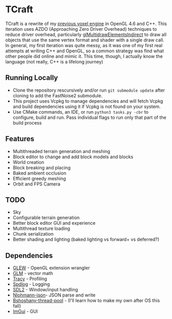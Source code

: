# TCraft

TCraft is a rewrite of my
[previous voxel engine](https://github.com/tonadr1022/VoxelEngine3D) in OpenGL
4.6 and C++. This iteration uses AZDO (Approaching Zero Driver Overhead)
techniques to reduce driver overhead, particularly
[glMultidrawElementsIndirect](https://registry.khronos.org/OpenGL-Refpages/gl4/html/glMultiDrawElementsIndirect.xhtml)
to draw all objects that use the same vertex format and shader with a single
draw call. In general, my first iteration was quite messy, as it was one of my
first real attempts at writing C++ and OpenGL, so a common strategy was find
what other people did online and mimic it. This time, though, I actually know
the language (not really, C++ is a lifelong journey)

## Running Locally

- Clone the repository rescursively and/or run `git submodule update` after
  cloning to add the FastNoise2 submodule.
- This project uses Vcpkg to manage dependencies and will fetch Vcpkg and build
  dependencies using it if Vcpkg is not found on your system.
- Use CMake commands, an IDE, or run `python3 tasks.py -cbr` to configure, build
  and run. Pass individual flags to run only that part of the build process

## Features

- Multithreaded terrain generation and meshing
- Block editor to change and add block models and blocks
- World creation
- Block breaking and placing
- Baked ambient occlusion
- Efficient greedy meshing
- Orbit and FPS Camera

## TODO

- Sky
- Configurable terrain generation
- Better block editor GUI and experience
- Multithread texture loading
- Chunk serialization
- Better shading and lighting (baked lighting vs forward+ vs deferred?)

## Dependencies

- [GLEW](https://github.com/nigels-com/glew) - OpenGL extension wrangler
- [GLM](https://github.com/g-truc/glm) - vector math
- [Tracy](https://github.com/wolfpld/tracy) - Profiling
- [Spdlog](https://github.com/gabime/spdlog) - Logging
- [SDL2](https://github.com/libsdl-org/SDL) - Window/input handling
- [Nlohmann-json](https://github.com/nlohmann/json)- JSON parse and write
- [Bshoshany-thread-pool](https://github.com/bshoshany/thread-pool) - (I'll
  learn how to make my own after OS this fall)
- [ImGui](https://github.com/ocornut/imgui) - GUI
